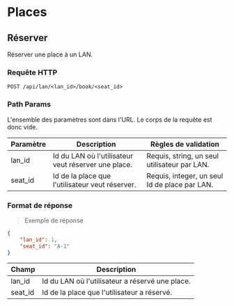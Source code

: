 # Places

## Réserver

Réserver une place à un LAN.

### Requête HTTP

`POST /api/lan/<lan_id>/book/<seat_id>`

### Path Params

L'ensemble des paramètres sont dans l'URL. Le corps de la requête est donc vide.

Paramètre | Description | Règles de validation
--------- | ----------- | --------------------
lan_id | Id du LAN où l'utilisateur veut réserver une place. | Requis, string, un seul utilisateur par LAN.
seat_id | Id de la place que l'utilisateur veut réserver. | Requis, integer, un seul Id de place par LAN.

### Format de réponse

> Exemple de réponse

```json
{
    "lan_id": 1,
    "seat_id": "A-1"
}
```

Champ | Description
--------- | -----------
lan_id | Id du LAN où l'utilisateur a réservé une place.
seat_id | Id de la place que l'utilisateur a réservé.